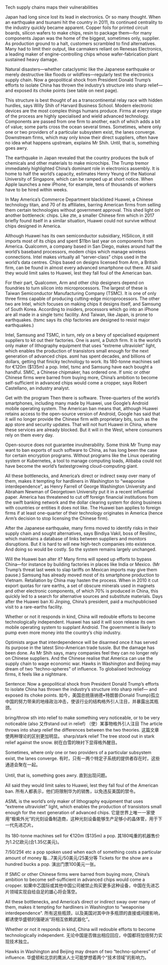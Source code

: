 Tech supply chains maps their vulnerabilities

Japan had long since lost its lead in electronics. Or so many thought. When an earthquake and tsunami hit the country in 2011, its continued centrality to the industry quickly became apparent. Copper foils for printed circuit boards, silicon wafers to make chips, resin to package them—for many components Japan was the home of the biggest, sometimes only, supplier. As production ground to a halt, customers scrambled to find alternatives. Many had to limit their output, like carmakers reliant on Renesas Electronics, a leading maker of engine-controlling chips whose wafer-fabrication plant sustained heavy damage.

Natural disasters—whether cataclysmic like the Japanese earthquake or merely destructive like floods or wildfires—regularly test the electronics supply chain. Now a geopolitical shock from President Donald Trump’s efforts to isolate China has thrown the industry’s structure into sharp relief— and exposed its choke points (see table on next page).

This structure is best thought of as a transcontinental relay race with hidden hurdles, says Willy Shih of Harvard Business School. Modern electronic devices are the most complex things humans produce. Firms at every stage of the process are highly specialised and wield advanced technology. Components are passed from one firm to another, each of which adds a bit of value; some parts cross the ocean several times. Sometimes, where only one or two providers of a particular subsystem exist, the lanes converge. Downstream firms, which may only know their direct suppliers, often have no idea what happens upstream, explains Mr Shih. Until, that is, something goes awry.

The earthquake in Japan revealed that the country produces the bulk of chemicals and other materials to make microchips. The Trump tremor immediately highlighted China’s dominant role in electronics assembly. It is home to half the world’s capacity, estimates Henry Yeung of the National University of Singapore, which can be ramped up at short notice. When Apple launches a new iPhone, for example, tens of thousands of workers have to be hired within weeks.

In May America’s Commerce Department blacklisted Huawei, a Chinese technology titan, and 70 of its affiliates, barring American firms from selling them certain technologies without government approval. This shed light on another bottleneck: chips. Like zte, a smaller Chinese firm which in 2017 briefly found itself in a similar situation, Huawei could not survive without chips designed in America.

Although Huawei has its own semiconductor subsidiary, HiSilicon, it still imports most of its chips and spent $11bn last year on components from America. Qualcomm, a company based in San Diego, makes around half the world’s baseband processors, modem chips which manage wireless connections. Intel makes virtually all “server-class” chips used in the world’s data centres. Chips based on designs licensed from Arm, a British firm, can be found in almost every advanced smartphone out there. All said they would limit sales to Huawei, lest they fall foul of the American ban.

For their part, Qualcomm, Arm and other chip designers depend on foundries to turn silicon into microprocessors. The largest of these is Taiwan Semiconductor Manufacturing Company (TSMC). It is one of only three firms capable of producing cutting-edge microprocessors. The other two are Intel, which focuses on making chips it designs itself, and Samsung of South Korea. According to insiders, processors which go into an iPhone are all made in a single tsmc facility. And Taiwan, like Japan, is prone to earthquakes. (tsmc says its chip factories are designed to resist major earthquakes.)

Intel, Samsung and TSMC, in turn, rely on a bevy of specialised equipment suppliers to kit out their factories. One is asml, a Dutch firm. It is the world’s only maker of lithography equipment that uses “extreme ultraviolet” light, which enables the production of transistors small enough for the next generation of advanced chips. asml has spent decades, and billions of dollars, getting that finicky technology to work. Its 180-tonne machines sell for €120m ($135m) a pop. Intel, tsmc and Samsung have each bought a handful. SMIC, a Chinese chipmaker, has ordered one. If smic or other Chinese firms were barred from buying more, China’s ambition to become self-sufficient in advanced chips would come a cropper, says Robert Castellano, an industry analyst.

Get with the program
Then there is software. Three-quarters of the world’s smartphones, including many made by Huawei, use Google’s Android mobile operating system. The American ban means that, although Huawei retains access to the open-source version of Android, Google has said that it will no longer provide the Chinese firm with proprietary bits, such as the app store and security updates. That will not hurt Huawei in China, where these services are already blocked. But it will in the West, where consumers rely on them every day.

Open-source does not guarantee invulnerability. Some think Mr Trump may want to ban exports of such software to China, as has long been the case for certain encryption programs. Without programs like the Linux operating system or Kubernetes, a tool to manage computing loads, Alibaba could not have become the world’s fastestgrowing cloud-computing giant.

All these bottlenecks, and America’s direct or indirect sway over many of them, makes it tempting for hardliners in Washington to “weaponise interdependence”, as Henry Farrell of George Washington University and Abraham Newman of Georgetown University put it in a recent influential paper. America has threatened to cut off foreign financial institutions from the swift banking network and the dollar clearing system for doing business with countries or entities it does not like. The Huawei ban applies to foreign firms if at least one-quarter of their technology originates in America (hence Arm’s decision to stop licensing the Chinese firm).

After the Japanese earthquake, many firms moved to identify risks in their supply chain and sought alternatives, says Bindiya Vakil, boss of Resilinc, which maintains a database of links between suppliers and monitors disruptions. But it is hard to will new high-tech companies into existence. And doing so would be costly. So the system remains largely unchanged.

Will the Huawei ban alter it? Many firms will speed up efforts to bypass China—for instance by building factories in places like India or Mexico. (Mr Trump’s threat last week to slap tariffs on Mexican imports may give them pause.) Samsung has already moved most of its smartphone production to Vietnam. Retaliation by China may hasten the process. When in 2010 it cut export quotas for rare earths, a set of obscure minerals used in magnets and other electronic components, of which 70% is produced in China, this quickly led to a search for alternative sources and substitute materials. Days after the Huawei ban Xi Jinping, China’s president, paid a muchpublicised visit to a rare-earths facility.

Whether or not it responds in kind, China will redouble efforts to become technologically independent. Huawei has said it will soon release its own mobile operating system to supplant Android. The government is likely to pump even more money into the country’s chip industry.

Optimists argue that interdependence will be disarmed once it has served its purpose in the latest Sino-American trade tussle. But the damage has been done. As Mr Shih says, many companies feel they can no longer rely on Chinese suppliers. And the Chinese realise that America can use the supply chain to wage economic war. Hawks in Washington and Beijing may dream of two “techno-spheres” of influence. To globalised technology firms, it feels like a nightmare.

Sentence:
Now a geopolitical shock from President Donald Trump’s efforts to isolate China has thrown the industry’s structure into sharp relief— and exposed its choke points.
如今，美国总统唐纳德•特朗普(Donald Trump)孤立中国的努力带来的地缘政治冲击，使该行业的结构格外引人注目，并暴露出其瓶颈。

bring/throw sth into relief
to make something very noticeable, or to be very noticeable
(also 又作stand out in relief)
（使）某事物格外引人注目
The article throws into sharp relief the differences between the two theories. 
这篇文章使两种理论的区别更加明显。
sharp/stark relief
The tree stood out in stark relief against the snow. 
树在白雪的映衬下显得格外醒目。

Sometimes, where only one or two providers of a particular subsystem exist, the lanes converge.
有时，只有一两个特定子系统的提供者存在时，这些通道会聚在一起。

Until, that is, something goes awry.
直到出现问题。

All said they would limit sales to Huawei, lest they fall foul of the American ban.
所有人都表示，他们将限制华为的销售，以免违反美国的禁令。

ASML is the world’s only maker of lithography equipment that uses “extreme ultraviolet” light, which enables the production of transistors small enough for the next generation of advanced chips.
它是世界上唯一一家使用“极紫外光”的光刻设备制造商，这种光刻设备能够生产足够小的晶体管，用于下一代先进芯片。

Its 180-tonne machines sell for €120m ($135m) a pop.
其180吨重的机器售价为1.2亿欧元(合1.35亿美元)。

$7/$50/25¢ etc a pop
spoken used when each of something costs a particular amount of money
每…7美元/50美元/25美分等
Tickets for the show are a hundred bucks a pop. 
演出门票100美元一张。

If SMIC or other Chinese firms were barred from buying more, China’s ambition to become self-sufficient in advanced chips would come a cropper.
如果中芯国际或其他中国公司被禁止购买更多这种设备，中国在先进芯片领域实现自给自足的雄心将会落空。

All these bottlenecks, and America’s direct or indirect sway over many of them, makes it tempting for hardliners in Washington to “weaponise interdependence".
所有这些瓶颈，以及美国对其中许多瓶颈的直接或间接影响，都诱使华盛顿的强硬派“将相互依赖武器化”。

Whether or not it responds in kind, China will redouble efforts to become technologically independent.
无论中国是否做出相应回应，中国都将加倍努力实现技术独立。

Hawks in Washington and Beijing may dream of two “techno-spheres” of influence.
华盛顿和北京的鹰派人士可能梦想着两个“技术领域”的影响力。